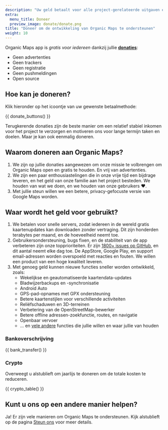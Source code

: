 ```yaml
---
description: "Uw geld betaalt voor alle project-gerelateerde uitgaven en motiveert ons om Organic Maps te verbeteren."
extra:
  menu_title: Doneer
  preview_image: donate/donate.png
title: "Doneer om de ontwikkeling van Organic Maps te ondersteunen"
weight: 10
---
```


Organic Maps app is _gratis voor iedereen_ dankzij jullie
**[donaties][stripe]**:

- Geen advertenties
- Geen trackers
- Geen registratie
- Geen pushmeldingen
- Open source

## Hoe kan je doneren?

Klik hieronder op het icoontje van uw gewenste betaalmethode:

{{ donate_buttons() }}

Terugkerende donaties zijn de beste manier om een relatief stabiel inkomen
voor het project te verzorgen en motiveren ons voor lange termijn taken en
doelen. Maar je kan ook eenmalig doneren.

## Waarom doneren aan Organic Maps?

1. We zijn op jullie donaties aangewezen om onze missie te volbrengen om
   Organic Maps open en gratis te houden. En vrij van advertenties.
2. We zijn een paar enthousiastelingen die in onze vrije tijd een bijdrage
   leveren, en het geld van onze familie aan het project besteden. We
   houden van wat we doen, en we houden van onze gebruikers ❤️.
3. Met jullie steun willen we een betere, privacy-gefocuste versie van
   Google Maps worden.

## Waar wordt het geld voor gebruikt?

1. We betalen voor snelle servers, zodat iedereen in de wereld gratis
   kaartenupdates kan downloaden zonder vertraging. Dit zijn honderden
   terabytes per maand, en de hoeveelheid neemt toe.
2. Gebruikersondersteuning, bugs fixen, en de stabiliteit van de app
   verbeteren zijn onze topprioriteiten. Er zijn [1800+ issues op
   GitHub][github issues], en dit aantal neemt elke dag toe. De AppStore,
   Google Play, en support email-adressen worden overspoeld met reacties en
   fouten. We willen een product van een hoge kwaliteit leveren.
3. Met genoeg geld kunnen nieuwe functies sneller worden ontwikkeld, zoals:
   - Wekelijkse en geautomatiseerde kaartendata-updates
   - Bladwijzerbackups en -synchronisatie
   - Android Auto
   - GPS-pad-opnames met GPX ondersteuning
   - Betere kaartenstijlen voor verschillende activiteiten
   - Reliëfschaduwen en 3D-terreinen
   - Verbetering van de OpenStreetMap-bewerker
   - Betere offline adressen-zoekfunctie, routes, en navigatie
   - Openbaar vervoer
   - … en [vele andere][github issues] functies die jullie willen en waar
     jullie van houden

### Bankoverschrijving

{{ bank_transfer() }}

### Crypto

Overweegt u alstublieft om jaarlijs te doneren om de totale kosten te
reduceren.

{{ crypto_table() }}

## Kunt u ons op een andere manier helpen?

Ja! Er zijn vele manieren om Organic Maps te ondersteunen. Kijk alstublieft
op de pagina [Steun ons](@/support-us/index.nl.md) voor meer details.

[stripe]: https://donate.organicmaps.app/ "Doneer via Stripe"
[github issues]: https://github.com/organicmaps/organicmaps/issues "GitHub Issues"
